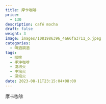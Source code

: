 ```yaml
---
title: 摩卡咖啡
price:
  - 130
description: café mocha
draft: false
weight: 3
image: images/1081986396_4a66fa3711_o.jpeg
categories:
  - 啤酒調酒
tags:
  - 咖啡
  - 手沖咖啡
  - 淺培火
  - 中培火
  - 深培火
date: 2023-08-11T23:15:04+08:00
---
```


 摩卡咖啡
